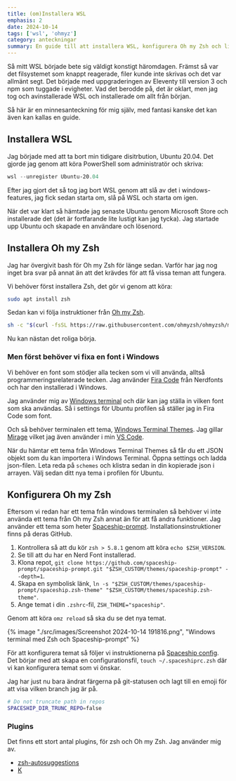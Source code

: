 ```yaml
---
title: (om)Installera WSL
emphasis: 2
date: 2024-10-14
tags: ['wsl', 'ohmyz']
category: anteckningar
summary: En guide till att installera WSL, konfigurera Oh my Zsh och lite annat smått och gott.
---
```


Så mitt WSL började bete sig väldigt konstigt häromdagen. Främst så var det filsystemet som knappt reagerade, filer kunde inte skrivas och det var allmänt segt. Det började med uppgraderingen av Eleventy till version 3 och npm som tuggade i evigheter. Vad det berodde på, det är oklart, men jag tog och avinstallerade WSL och installerade om allt från början. 

Så här är en minnesanteckning för mig själv, med fantasi kanske det kan även kan kallas en guide.

## Installera WSL

Jag började med att ta bort min tidigare disitrbution, Ubuntu 20.04. Det gjorde jag genom att köra PowerShell som administratör och skriva:

```powershell
wsl --unregister Ubuntu-20.04
```

Efter jag gjort det så tog jag bort WSL genom att slå av det i windows-features, jag fick sedan starta om, slå på WSL och starta om igen.

När det var klart så hämtade jag senaste Ubuntu genom Microsoft Store och installerade det (det är fortfarande lite lustigt kan jag tycka). Jag startade upp Ubuntu och skapade en användare och lösenord.

## Installera Oh my Zsh

Jag har övergivit bash för Oh my Zsh för länge sedan. Varför har jag nog inget bra svar på annat än att det krävdes för att få vissa teman att fungera.

Vi behöver först installera Zsh, det gör vi genom att köra:

```bash
sudo apt install zsh
```

Sedan kan vi följa instruktioner från [Oh my Zsh](https://ohmyz.sh/#install). 

```bash
sh -c "$(curl -fsSL https://raw.githubusercontent.com/ohmyzsh/ohmyzsh/master/tools/install.sh)"
```

Nu kan nästan det roliga börja. 

### Men först behöver vi fixa en font i Windows

Vi behöver en font som stödjer alla tecken som vi vill använda, alltså programmeringsrelaterade tecken. Jag använder [Fira Code](https://www.nerdfonts.com/font-downloads) från Nerdfonts och har den installerad i Windows. 

Jag använder mig av [Windows terminal](https://www.microsoft.com/store/productId/9N0DX20HK701?ocid=pdpshare) och där kan jag ställa in vilken font som ska användas. Så i settings för Ubuntu profilen så ställer jag in Fira Code som font.

Och så behöver terminalen ett tema, [Windows Terminal Themes](https://windowsterminalthemes.dev/). Jag gillar [Mirage](https://windowsterminalthemes.dev/?theme=Mirage) vilket jag även använder i min [VS Code](https://marketplace.visualstudio.com/items?itemName=gerane.Theme-Mirage).

När du hämtar ett tema från Windows Terminal Themes så får du ett JSON objekt som du kan importera i Windows Terminal. Öppna settings och ladda json-filen. Leta reda på `schemes` och klistra sedan in din kopierade json i arrayen. Välj sedan ditt nya tema i profilen för Ubuntu.

## Konfigurera Oh my Zsh

Eftersom vi redan har ett tema från windows terminalen så behöver vi inte använda ett tema från Oh my Zsh annat än för att få andra funktioner. Jag använder ett tema som heter [Spaceship-prompt](https://github.com/spaceship-prompt/spaceship-prompt). Installationsinstruktioner finns på deras GitHub. 

1. Kontrollera så att du kör `zsh > 5.8.1` genom att köra `echo $ZSH_VERSION`.
2. Se till att du har en Nerd Font installerad.
3. Klona repot, `git clone https://github.com/spaceship-prompt/spaceship-prompt.git "$ZSH_CUSTOM/themes/spaceship-prompt" --depth=1`.
4. Skapa en symbolisk länk, `ln -s "$ZSH_CUSTOM/themes/spaceship-prompt/spaceship.zsh-theme" "$ZSH_CUSTOM/themes/spaceship.zsh-theme"`.
5. Ange temat i din `.zshrc`-fil, `ZSH_THEME="spaceship"`.

Genom att köra `omz reload` så ska du se det nya temat.

{% image "./src/images/Screenshot 2024-10-14 191816.png", "Windows terminal med Zsh och Spaceship-prompt" %}

För att konfigurera temat så följer vi instruktionerna på [Spaceship config](https://spaceship-prompt.sh/config/intro/). Det börjar med att skapa en configurationsfil, `touch ~/.spaceshiprc.zsh` där vi kan konfigurera temat som vi önskar.

Jag har just nu bara ändrat färgerna på git-statusen och lagt till en emoji för att visa vilken branch jag är på. 

```bash
# Do not truncate path in repos
SPACESHIP_DIR_TRUNC_REPO=false
```

### Plugins

Det finns ett stort antal plugins, för zsh och Oh my Zsh. Jag använder mig av.

- [zsh-autosuggestions](https://github.com/zsh-users/zsh-autosuggestions/tree/master)
- [K](https://github.com/supercrabtree/k)